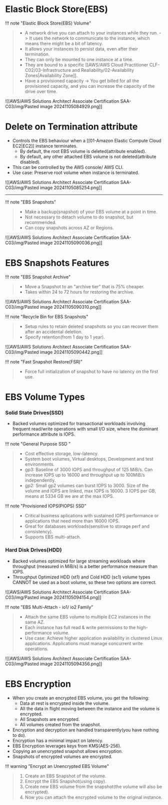 # Elastic Block Store(EBS)

!!! note "Elastic Block Store(EBS) Volume"
> - A network drive you can attach to your instances while they run. -> It uses the network to communicate to the instance, which means there might be a bit of latency.
> - It allows your instances to persist data, even after their termination.
> - They can only be mounted to one instance at a time.
> - They are bound to a specific [[AWS/AWS Cloud Practitioner CLF-C02/03-Infrastructure and Realiability/02-Availability Zones|Availability Zone]].
> - Have a provisioned capacity -> You get billed for all the provisioned capacity, and you can increase the capacity of the drive over time.


![[AWS/AWS Solutions Architect Associate Certification SAA-C03/img/Pasted image 20241105084929.png]]

# Delete on Termination attribute
- Controls the EBS behaviour when a [[01-Amazon Elastic Compute Cloud EC2|EC2]] instance terminates.
	- By default, the root EBS volume is deleted(attribute enabled).
	- By default, any other attached EBS volume is not deleted(attribute disabled).
- This can be controlled by the AWS console/ AWS CLI.
- Use case: Preserve root volume when instance is terminated.

![[AWS/AWS Solutions Architect Associate Certification SAA-C03/img/Pasted image 20241105085254.png]]

---

!!! note "EBS Snapshots"
> - Make a backup(snapshot) of your EBS volume at a point in time.
> - Not necessary to detach volume to do snapshot, but recommended.
> - Can copy snapshots across AZ or Regions.

![[AWS/AWS Solutions Architect Associate Certification SAA-C03/img/Pasted image 20241105090036.png]]

# EBS Snapshots Features

!!! note "EBS Snapshot Archive"
> - Move a Snapshot to an "archive tier" that is 75% cheaper.
> - Takes within 24 to 72 hours for restoring the archive.

![[AWS/AWS Solutions Architect Associate Certification SAA-C03/img/Pasted image 20241105090310.png]]



!!! note "Recycle Bin for EBS Snapshots"
> - Setup rules to retain deleted snapshots so you can recover them after an accidental deletion.
> - Specify retention(from 1 day to 1 year).

![[AWS/AWS Solutions Architect Associate Certification SAA-C03/img/Pasted image 20241105090442.png]]

!!! note "Fast Snapshot Restore(FSR)"
> - Force full initialization of snapshot to have no latency on the first use.


# EBS Volume Types

### Solid State Drives(SSD)
- Backed volumes optimized for transactional workloads involving frequent read/write operations with small I/O size, where the dominant performance attribute is IOPS.

!!! note "General Purpose SSD "
> - Cost effective storage, low-latency.
> - System boot volumes, Virtual desktops, Development and test environments.
> - gp3: Baseline of 3000 IOPS and throughput of 125 MiB/s. Can increase IOPS up to 16000 and throughput up to 100MiB/s independently. 
> - gp2: Small gp2 volumes can burst IOPS to 3000. Size of the volume and IOPS are linked, max IOPS is 16000. 3 IOPS per GB, means at 5334 GB we are at the max IOPS.


!!! note "Provisioned IOPS(PIOPS) SSD"
> - Critical business aplications with sustained IOPS performance or applications that need more than 16000 IOPS.
> - Great for databases workloads(sensitive to storage perf and consistency).
> - Supports EBS multi-attach.


### Hard Disk Drives(HDD)
- Backed volumes optimized for large streaming workloads where throughput (measured in MiB/s) is a better performance measure than IOPS.
- Throughput Optimized HDD (st1) and Cold HDD (sc1) volume types CANNOT be used as a boot volume, so these two options are correct.

![[AWS/AWS Solutions Architect Associate Certification SAA-C03/img/Pasted image 20241105094154.png]]


!!! note "EBS Multi-Attach - io1/ io2 Family"
> - Attach the same EBS volume to multiple EC2 instances in the same AZ.
> - Each instance has full read & write permissions to the high-performance volume.
> - Use case: Achieve higher application availability in clustered Linux applications. Applications must manage concurrent write operations.


![[AWS/AWS Solutions Architect Associate Certification SAA-C03/img/Pasted image 20241105094356.png]]


# EBS Encryption
- When you create an encrypted EBS volume, you get the following:
	- Data at rest is encrypted inside the volume.
	- All the data in flight moving between the instance and the volume is encrypted.
	- All Snapshots are encrypted.
	- All volumes created from the snapshot.
- Encryption and decryption are handled transparently(you have nothing to do).
- Encryption has a minimal impact on latency.
- EBS Encryption leverages keys from KMS(AES-256).
- Copying an unencrypted snapshot allows encryption.
- Snapshots of encrypted volumes are encrypted.


!!! warning "Encrypt an Unencrypted EBS Volume"
> 1. Create an EBS Snapshot of the volume.
> 2. Encrypt the EBS Snapshot(using copy).
> 3. Create new EBS volume from the snapshot(the volume will also be encrypted).
> 4. Now you can attach the encrypted volume to the original instance.
